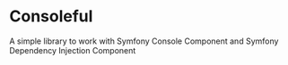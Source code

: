 # Consoleful

A simple library to work with Symfony Console Component and Symfony Dependency Injection Component
